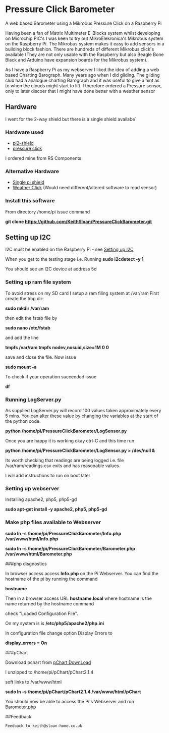 
# Pressure Click Barometer

A web based Barometer using a Mikrobus Pressure Click on a Raspberry Pi

Having been a fan of Matrix Multimeter E-Blocks system whilst developing on Microchip PIC's I was keen to try out MikroElekronica's Mikrobus system on the Raspberry Pi. The Mikrobus system makes it easy to add sensors in a building block fashion. There are hundreds of different Mikrobus click's available (They are not only usable with the Raspberry but also Beagle Bone Black and Arduino have expansion boards for the Mikrobus system).

As I have a Raspberry Pi as my webserver I liked the idea of adding a web based Charting Barograph. Many years ago when I did gliding. The gliding club had a analogue charting Barograph and it was useful to give a hint as to when the clouds might start to lift. I therefore ordered a Pressure sensor, only to later discoer that I might have done better with a weather sensor
## Hardware
I went for the 2-way shield but there is a single shield availabe`
### Hardware used
* [pi2-shield](http://www.mikroe.com/click/pi2-shield/)
* [pressure click](http://www.mikroe.com/click/pressure/)

I ordered mine from RS Components

### Alternative Hardware
* [Single pi shield](http://www.mikroe.com/click/pi-shield/)
* [Weather Click](http://www.mikroe.com/click/weather/)
(Would need different/altered software to read sensor)

### Install this software
From directory /home/pi issue command

**git clone https://github.com/KeithSloan/PressureClickBarometer.git**

## Setting up I2C
I2C must be enabled on the Raspberry Pi - 
see [Setting up I2C](http://www.raspberrypi-spy.co.uk/2014/11/enabling-the-i2c-interface-on-the-raspberry-pi)

When you get to the testing stage i.e. Running 
**sudo i2cdetect -y 1**

You should see an I2C device at address 5d

### Setting up ram file system
To avoid stress on my SD card I setup a ram filing system at /var/ram
First create the tmp dir:

 **sudo mkdir /var/ram** 

then edit the fstab file by

 **sudo nano /etc/fstab**

and add the line

 **tmpfs /var/ram tmpfs nodev,nosuid,size=1M 0 0** 

save and close the file. Now issue

 **sudo mount -a**

To check if your operation succeeded issue

 **df**
### Running LogServer.py

As supplied LogServer.py will record 100 values taken approximately every 5 mins.
You can alter these value by changing the variables at the start of the python code.

**python /home/pi/PressureClickBarometer/LogSensor.py**

Once you are happy it is working okay ctrl-C and this time run

**python /home/pi/PressureClickBarometer/LogSensor.py > /dev/null &**

Its worth checking that readings are being logged i.e. file /var/ram/readings.csv
exits and has reasonable values.

I will add instructions to run on boot later

### Setting up webserver

Installing apache2, php5, php5-gd

**sudo apt-get install -y apache2, php5, php5-gd**

### Make php files available to Webserver

**sudo ln -s /home/pi/PressureClickBarometer/Info.php /var/www/html/Info.php**

**sudo ln -s /home/pi/PressureClickBarometer/Barometer.php /var/www/html/Barometer.php**

###php disgnostics

In browser access access **Info.php** on the Pi Webserver.
You can find the hostname of the pi by running the command

**hostname**

Then in a browser access URL **hostname.local**
where hostname is the name returned by the hostname command

check "Loaded Configuration File". 

On my system is is **/etc/php5/apache2/php.ini** 

In configuration file change option Display Errors to

 **display_errors = On**

###pChart

Download pchart from [pChart DownLoad](http://www.pchart.net/download)

I unzipped to /home/pi/pChart/pChart2.1.4

soft links to /var/www/html

**sudo ln -s /home/pi/pChart/pChart2.1.4 /var/www/html/pChart**

You should now be able to access the Pi's Webserver and run Barometer.php

##Feedback

    Feedback to keith@sloan-home.co.uk


